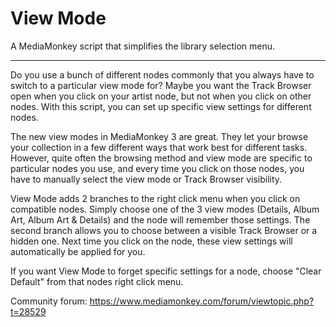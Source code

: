 # View Mode
A MediaMonkey script that simplifies the library selection menu.

---

Do you use a bunch of different nodes commonly that you always have to switch to a particular view mode for?
Maybe you want the Track Browser open when you click on your artist node, but not when you click on other nodes. With this script, you can set up specific view settings for different nodes.

The new view modes in MediaMonkey 3 are great. They let your browse your collection in a few different ways that work best for different tasks. However, quite often the browsing method and view mode are specific to particular nodes you use, and every time you click on those nodes, you have to manually select the view mode or Track Browser visibility.

View Mode adds 2 branches to the right click menu when you click on compatible nodes. Simply choose one of the 3 view modes (Details, Album Art, Album Art & Details) and the node will remember those settings. The second branch allows you to choose between a visible Track Browser or a hidden one. Next time you click on the node, these view settings will automatically be applied for you.

If you want View Mode to forget specific settings for a node, choose "Clear Default" from that nodes right click menu.

Community forum: https://www.mediamonkey.com/forum/viewtopic.php?t=28529
